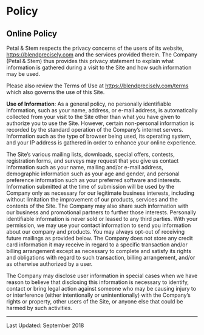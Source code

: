 # Policy

## Online Policy

Petal & Stem respects the privacy concerns of the users of its website, https://blendprecisely.com and the services provided therein. The Company (Petal & Stem) thus provides this privacy statement to explain what information is gathered during a visit to the Site and how such information may be used.

Please also review the Terms of Use at https://blendprecisely.com/terms which also governs the use of this Site.

**Use of Information**: As a general policy, no personally identifiable information, such as your name, address, or e-mail address, is automatically collected from your visit to the Site other than what you have given to authorize you to use the Site.   However, certain non-personal information is recorded by the standard operation of the Company’s internet servers. Information such as the type of browser being used, its operating system, and your IP address is gathered in order to enhance your online experience.

The Site’s various mailing lists, downloads, special offers, contests, registration forms, and surveys may request that you give us contact information such as your name, mailing and/or e-mail address, demographic information such as your age and gender, and personal preference information such as your preferred software and interests. Information submitted at the time of submission will be used by the Company only as necessary for our legitimate business interests, including without limitation the improvement of our products, services and the contents of the Site. The Company may also share such information with our business and promotional partners to further those interests. Personally identifiable information is never sold or leased to any third parties. With your permission, we may use your contact information to send you information about our company and products. You may always opt-out of receiving future mailings as provided below. The Company does not store any credit card information it may receive in regard to a specific transaction and/or billing arrangement except as necessary to complete and satisfy its rights and obligations with regard to such transaction, billing arrangement, and/or as otherwise authorized by a user.

The Company may disclose user information in special cases when we have reason to believe that disclosing this information is necessary to identify, contact or bring legal action against someone who may be causing injury to or interference (either intentionally or unintentionally) with the Company’s rights or property, other users of the Site, or anyone else that could be harmed by such activities.

---
Last Updated: September 2018
